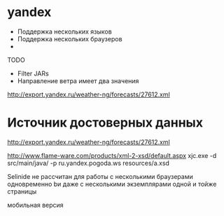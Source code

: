 # yandex

- Поддержка нескольких языков
- Поддержка нескольких браузеров
- 

TODO
- Filter JARs
- Направление ветра имеет два значения

http://export.yandex.ru/weather-ng/forecasts/27612.xml

Источник достоверных данных
============================
http://export.yandex.ru/weather-ng/forecasts/27612.xml

http://www.flame-ware.com/products/xml-2-xsd/default.aspx
xjc.exe -d src/main/java/ -p ru.yandex.pogoda.ws resources/a.xsd

Selinide не рассчитан для работы с несколькими браузерами одновременно bи даже с несколькими экземплярами одной и тойже страницы

мобильная версия
